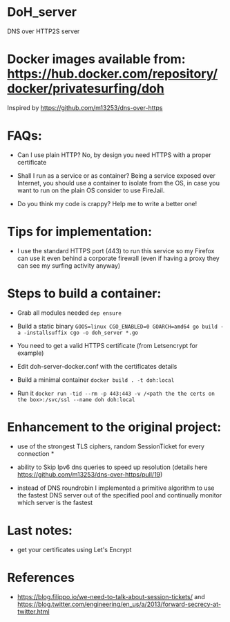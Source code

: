 # DoH_server
DNS over HTTP2S server 

# Docker images available from: https://hub.docker.com/repository/docker/privatesurfing/doh

Inspired by https://github.com/m13253/dns-over-https


# FAQs:

 - Can I use plain HTTP?  No, by design you need HTTPS with a proper certificate 

 - Shall I run as a service or as container?  Being a service exposed over Internet, you should use a container to isolate from the OS, in case you want to run on the plain OS consider to use FireJail. 

 - Do you think my code is crappy? Help me to write a better one!

# Tips for implementation:

 - I use the standard HTTPS port (443) to run this service so my Firefox can use it even behind a corporate firewall (even if having a proxy they can see my surfing activity anyway)



# Steps to build a container:

 -  Grab all modules needed ```dep ensure```

 -  Build a static binary ```GOOS=linux CGO_ENABLED=0 GOARCH=amd64 go build -a -installsuffix cgo -o doh_server *.go```

 -  You need to get a valid HTTPS certificate (from Letsencrypt for example)

 -  Edit doh-server-docker.conf with the certificates details

 -  Build a minimal container ```docker build . -t doh:local```

 -  Run it ```docker run -tid --rm -p 443:443 -v /<path the the certs on the box>:/svc/ssl --name doh doh:local```


# Enhancement to the original project:

 - use of the strongest TLS ciphers, random SessionTicket for every connection *

 - ability to Skip Ipv6 dns queries to speed up resolution (details here https://github.com/m13253/dns-over-https/pull/19)

 - instead of DNS roundrobin I implemented a primitive algorithm to use the fastest DNS server out of the specified pool and continually monitor which server is the fastest

 

# Last notes: 

- get your certificates using Let's Encrypt


# References

* https://blog.filippo.io/we-need-to-talk-about-session-tickets/ and https://blog.twitter.com/engineering/en_us/a/2013/forward-secrecy-at-twitter.html
